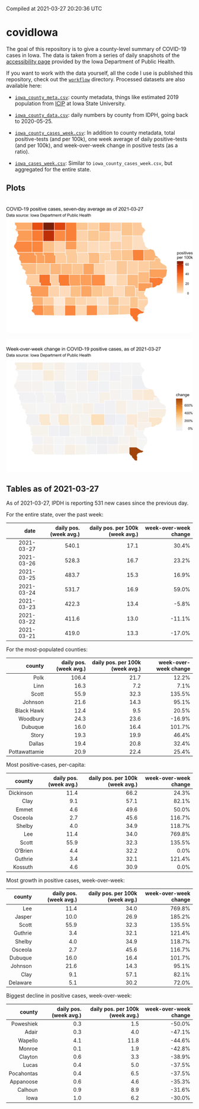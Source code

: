 Compiled at 2021-03-27 20:20:36 UTC

<!-- README.md is generated from README.Rmd. Please edit that file -->

# covidIowa

<!-- badges: start -->

<!-- badges: end -->

The goal of this repository is to give a county-level summary of
COVID-19 cases in Iowa. The data is taken from a series of daily
snapshots of the [accessibility
page](https://coronavirus.iowa.gov/pages/access) provided by the Iowa
Department of Public Health.

If you want to work with the data yourself, all the code I use is
published this repository, check out the [`workflow`](workflow)
directory. Processed datasets are also available here:

  - [`iowa_county_meta.csv`](https://raw.githubusercontent.com/ijlyttle/covidIowa/master/workflow/data/99-publish/iowa_county_meta.csv):
    county metadata, things like estimated 2019 population from
    [ICIP](https://www.icip.iastate.edu/tables/population/counties-estimates)
    at Iowa State University.

  - [`iowa_county_data.csv`](https://raw.githubusercontent.com/ijlyttle/covidIowa/master/workflow/data/99-publish/iowa_county_data.csv):
    daily numbers by county from IDPH, going back to 2020-05-25.

  - [`iowa_county_cases_week.csv`](https://raw.githubusercontent.com/ijlyttle/covidIowa/master/workflow/data/99-publish/iowa_county_data.csv):
    In addition to county metadata, total positive-tests (and per 100k),
    one week average of daily positive-tests (and per 100k), and
    week-over-week change in positive tests (as a ratio).

  - [`iowa_cases_week.csv`](https://raw.githubusercontent.com/ijlyttle/covidIowa/master/workflow/data/99-publish/iowa_cases_week.csv):
    Similar to `iowa_county_cases_week.csv`, but aggregated for the
    entire state.

## Plots

![](workflow/data/99-publish/iowa_cases.png)

![](workflow/data/99-publish/iowa_change.png)

## Tables as of 2021-03-27

As of 2021-03-27, IPDH is reporting 531 new cases since the previous
day.

For the entire state, over the past week:

|       date | daily pos. (week avg.) | daily pos. per 100k (week avg.) | week-over-week change |
| ---------: | ---------------------: | ------------------------------: | --------------------: |
| 2021-03-27 |                  540.1 |                            17.1 |                 30.4% |
| 2021-03-26 |                  528.3 |                            16.7 |                 23.2% |
| 2021-03-25 |                  483.7 |                            15.3 |                 16.9% |
| 2021-03-24 |                  531.7 |                            16.9 |                 59.0% |
| 2021-03-23 |                  422.3 |                            13.4 |                \-5.8% |
| 2021-03-22 |                  411.6 |                            13.0 |               \-11.1% |
| 2021-03-21 |                  419.0 |                            13.3 |               \-17.0% |

For the most-populated counties:

|        county | daily pos. (week avg.) | daily pos. per 100k (week avg.) | week-over-week change |
| ------------: | ---------------------: | ------------------------------: | --------------------: |
|          Polk |                  106.4 |                            21.7 |                 12.2% |
|          Linn |                   16.3 |                             7.2 |                  7.1% |
|         Scott |                   55.9 |                            32.3 |                135.5% |
|       Johnson |                   21.6 |                            14.3 |                 95.1% |
|    Black Hawk |                   12.4 |                             9.5 |                 20.5% |
|      Woodbury |                   24.3 |                            23.6 |               \-16.9% |
|       Dubuque |                   16.0 |                            16.4 |                101.7% |
|         Story |                   19.3 |                            19.9 |                 46.4% |
|        Dallas |                   19.4 |                            20.8 |                 32.4% |
| Pottawattamie |                   20.9 |                            22.4 |                 25.4% |

Most positive-cases, per-capita:

|    county | daily pos. (week avg.) | daily pos. per 100k (week avg.) | week-over-week change |
| --------: | ---------------------: | ------------------------------: | --------------------: |
| Dickinson |                   11.4 |                            66.2 |                 24.3% |
|      Clay |                    9.1 |                            57.1 |                 82.1% |
|     Emmet |                    4.6 |                            49.6 |                 50.0% |
|   Osceola |                    2.7 |                            45.6 |                116.7% |
|    Shelby |                    4.0 |                            34.9 |                118.7% |
|       Lee |                   11.4 |                            34.0 |                769.8% |
|     Scott |                   55.9 |                            32.3 |                135.5% |
|   O’Brien |                    4.4 |                            32.2 |                  0.0% |
|   Guthrie |                    3.4 |                            32.1 |                121.4% |
|   Kossuth |                    4.6 |                            30.9 |                  0.0% |

Most growth in positive cases, week-over-week:

|   county | daily pos. (week avg.) | daily pos. per 100k (week avg.) | week-over-week change |
| -------: | ---------------------: | ------------------------------: | --------------------: |
|      Lee |                   11.4 |                            34.0 |                769.8% |
|   Jasper |                   10.0 |                            26.9 |                185.2% |
|    Scott |                   55.9 |                            32.3 |                135.5% |
|  Guthrie |                    3.4 |                            32.1 |                121.4% |
|   Shelby |                    4.0 |                            34.9 |                118.7% |
|  Osceola |                    2.7 |                            45.6 |                116.7% |
|  Dubuque |                   16.0 |                            16.4 |                101.7% |
|  Johnson |                   21.6 |                            14.3 |                 95.1% |
|     Clay |                    9.1 |                            57.1 |                 82.1% |
| Delaware |                    5.1 |                            30.2 |                 72.0% |

Biggest decline in positive cases, week-over-week:

|     county | daily pos. (week avg.) | daily pos. per 100k (week avg.) | week-over-week change |
| ---------: | ---------------------: | ------------------------------: | --------------------: |
|  Poweshiek |                    0.3 |                             1.5 |               \-50.0% |
|      Adair |                    0.3 |                             4.0 |               \-47.1% |
|    Wapello |                    4.1 |                            11.8 |               \-44.6% |
|     Monroe |                    0.1 |                             1.9 |               \-42.8% |
|    Clayton |                    0.6 |                             3.3 |               \-38.9% |
|      Lucas |                    0.4 |                             5.0 |               \-37.5% |
| Pocahontas |                    0.4 |                             6.5 |               \-37.5% |
|  Appanoose |                    0.6 |                             4.6 |               \-35.3% |
|    Calhoun |                    0.9 |                             8.9 |               \-31.6% |
|       Iowa |                    1.0 |                             6.2 |               \-30.0% |

